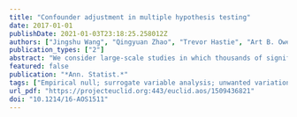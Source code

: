 ```yaml
---
title: "Confounder adjustment in multiple hypothesis testing"
date: 2017-01-01
publishDate: 2021-01-03T23:18:25.258012Z
authors: ["Jingshu Wang", "Qingyuan Zhao", "Trevor Hastie", "Art B. Owen"]
publication_types: ["2"]
abstract: "We consider large-scale studies in which thousands of significance tests are performed simultaneously. In some of these studies, the multiple testing procedure can be severely biased by latent confounding factors such as batch effects and unmeasured covariates that correlate with both primary variable(s) of interest (e.g., treatment variable, phenotype) and the outcome. Over the past decade, many statistical methods have been proposed to adjust for the confounders in hypothesis testing. We unify these methods in the same framework, generalize them to include multiple primary variables and multiple nuisance variables, and analyze their statistical properties. In particular, we provide theoretical guarantees for RUV-4 [Gagnon-Bartsch, Jacob and Speed (2013)] and LEAPP [Ann. Appl. Stat. 6 (2012) 1664-1688], which correspond to two different identification conditions in the framework: the first requires a set of \"negative controls\" that are known a priori to follow the null distribution; the second requires the true nonnulls to be sparse. Two different estimators which are based on RUV-4 and LEAPP are then applied to these two scenarios. We show that if the confounding factors are strong, the resulting estimators can be asymptotically as powerful as the oracle estimator which observes the latent confounding factors. For hypothesis testing, we show the asymptotic $z$-tests based on the estimators can control the type I error. Numerical experiments show that the false discovery rate is also controlled by the Benjamini-Hochberg procedure when the sample size is reasonably large."
featured: false
publication: "*Ann. Statist.*"
tags: ["Empirical null; surrogate variable analysis; unwanted variation; batch effect; robust regression"]
url_pdf: "https://projecteuclid.org:443/euclid.aos/1509436821"
doi: "10.1214/16-AOS1511"
---
```


